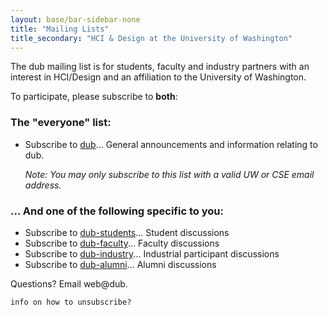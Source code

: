 ```yaml
---
layout: base/bar-sidebar-none
title: "Mailing Lists"
title_secondary: "HCI & Design at the University of Washington"
---
```


The dub mailing list is for students, faculty and industry partners with an interest in HCI/Design and an affiliation to the University of Washington. 

To participate, please subscribe to **both**:

### The "everyone" list:
- Subscribe to [dub](http://dub.washington.edu/mailman/listinfo/dub)... General announcements and information relating to dub.

    *Note: You may only subscribe to this list with a valid UW or CSE email address.*

### ... And one of the following specific to you:
- Subscribe to [dub-students](http://dub.washington.edu/mailman/listinfo/dub-students)... Student discussions
- Subscribe to [dub-faculty](http://dub.washington.edu/mailman/listinfo/dub-faculty)... Faculty discussions
- Subscribe to [dub-industry](http://dub.washington.edu/mailman/listinfo/dub-industry)... Industrial participant discussions
- Subscribe to [dub-alumni](http://dub.washington.edu/mailman/listinfo/dub-alumni)... Alumni discussions

Questions? Email web@dub.

`info on how to unsubscribe?`